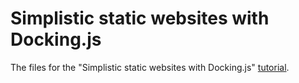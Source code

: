 # Simplistic static websites with Docking.js

The files for the "Simplistic static websites with Docking.js" [tutorial](https://areknawo.com/simplistic-static-websites-with-docking-js).
